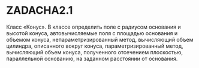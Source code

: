 # ZADACHA2.1
Класс «Конус». В классе определить поле с радиусом основания и высотой
конуса, автовычисляемые поля с площадью основания и объемом конуса,
непараметризированный метод, вычисляющий объем цилиндра, описанного
вокруг конуса, параметризированный метод, вычисляющий объем конуса,
полученного отсечением плоскостью, параллельной основанию, на заданном
расстоянии от основания. 

